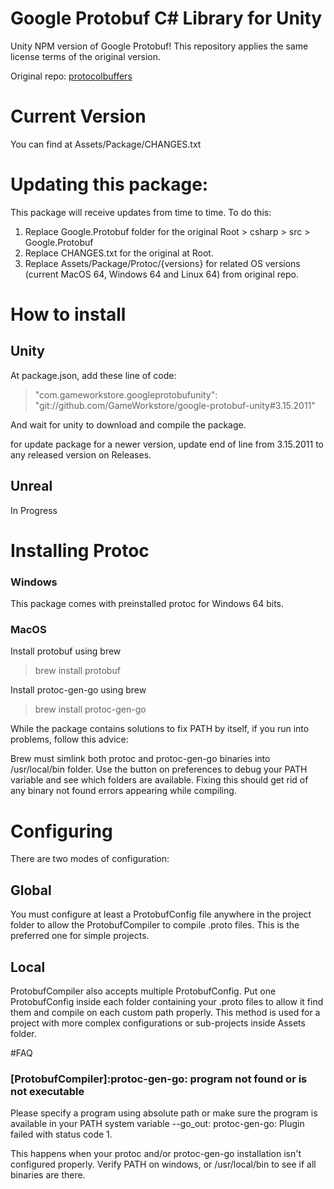 # Google Protobuf C# Library for Unity

Unity NPM version of Google Protobuf! This repository applies the same license terms of the original version.

Original repo: [protocolbuffers](https://github.com/protocolbuffers/protobuf) 

# Current Version

You can find at Assets/Package/CHANGES.txt

# Updating this package:

This package will receive updates from time to time.
To do this:

1) Replace Google.Protobuf folder for the original Root > csharp > src > Google.Protobuf
2) Replace CHANGES.txt for the original at Root.
3) Replace Assets/Package/Protoc/{versions} for related OS versions (current MacOS 64, Windows 64 and Linux 64) from original repo.

# How to install

## Unity

At package.json, add these line of code:
> "com.gameworkstore.googleprotobufunity": "git://github.com/GameWorkstore/google-protobuf-unity#3.15.2011"

And wait for unity to download and compile the package.

for update package for a newer version, update end of line from 3.15.2011 to any released version on Releases.

## Unreal

In Progress

# Installing Protoc

### Windows

This package comes with preinstalled protoc for Windows 64 bits.

### MacOS

Install protobuf using brew

> brew install protobuf

Install protoc-gen-go using brew

> brew install protoc-gen-go

While the package contains solutions to fix PATH by itself,
if you run into problems, follow this advice:

Brew must simlink both protoc and protoc-gen-go binaries into /usr/local/bin folder.
Use the button on preferences to debug your PATH variable and see which folders are available.
Fixing this should get rid of any binary not found errors appearing while compiling.

# Configuring

There are two modes of configuration:

## Global
You must configure at least a ProtobufConfig file anywhere in the project folder to allow the ProtobufCompiler to compile .proto files.
This is the preferred one for simple projects.

## Local
ProtobufCompiler also accepts multiple ProtobufConfig.
Put one ProtobufConfig inside each folder containing your .proto files to allow it find them and compile on each custom path properly.
This method is used for a project with more complex configurations or sub-projects inside Assets folder.

#FAQ
### [ProtobufCompiler]:protoc-gen-go: program not found or is not executable
Please specify a program using absolute path or make sure the program is available in your PATH system variable
--go_out: protoc-gen-go: Plugin failed with status code 1.

This happens when your protoc and/or protoc-gen-go installation isn't configured properly. Verify PATH on windows,
or /usr/local/bin to see if all binaries are there.
